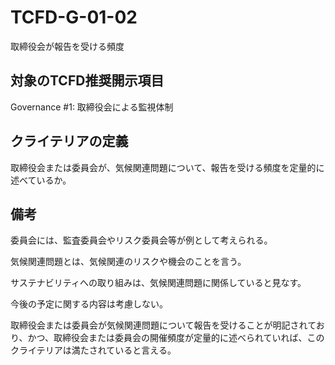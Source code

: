 # TCFD-G-01-02

取締役会が報告を受ける頻度

## 対象のTCFD推奨開示項目

Governance #1: 取締役会による監視体制

## クライテリアの定義

取締役会または委員会が、気候関連問題について、報告を受ける頻度を定量的に述べているか。

## 備考

委員会には、監査委員会やリスク委員会等が例として考えられる。

気候関連問題とは、気候関連のリスクや機会のことを言う。

サステナビリティへの取り組みは、気候関連問題に関係していると見なす。

今後の予定に関する内容は考慮しない。

取締役会または委員会が気候関連問題について報告を受けることが明記されており、かつ、取締役会または委員会の開催頻度が定量的に述べられていれば、このクライテリアは満たされていると言える。
